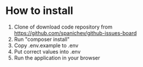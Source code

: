 # How to install

1. Clone of download code repository from https://github.com/spanichev/github-issues-board
2. Run "composer install"
3. Copy .env.example to .env
4. Put correct values into .env
5. Run the application in your browser